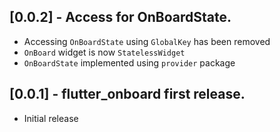 ## [0.0.2] - Access for OnBoardState.

- Accessing `OnBoardState` using `GlobalKey` has been removed
- `OnBoard` widget is now `StatelessWidget`
- `OnBoardState` implemented using `provider` package

## [0.0.1] - flutter_onboard first release.

- Initial release
